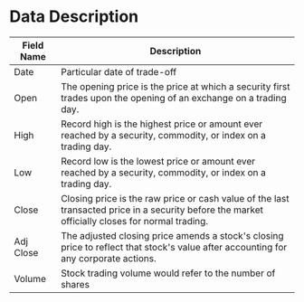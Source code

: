 # Data Description



| Field Name | Description                                                                     |
|------------|---------------------------------------------------------------------------------|
| Date       | Particular date of trade-off                                                               |
| Open       | The opening price is the price at which a security first trades upon the opening of an exchange on a trading day.                                                   |
| High       | Record high is the highest price or amount ever reached by a security, commodity, or index on a trading day.                                                         |
| Low        | Record low is the lowest price or amount ever reached by a security, commodity, or index on a trading day.                                                                     |                                                             |
| Close      | Closing price is the raw price or cash value of the last transacted price in a security before the market officially closes for normal trading.                                                              |
| Adj Close  |  The adjusted closing price amends a stock's closing price to reflect that stock's value after accounting for any corporate actions.                                                  |
| Volume     |  Stock trading volume would refer to the number of shares                                                               |
